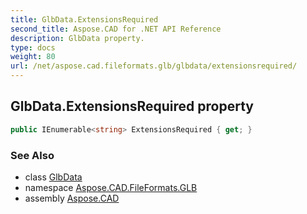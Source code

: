 ```yaml
---
title: GlbData.ExtensionsRequired
second_title: Aspose.CAD for .NET API Reference
description: GlbData property. 
type: docs
weight: 80
url: /net/aspose.cad.fileformats.glb/glbdata/extensionsrequired/
---
```

## GlbData.ExtensionsRequired property

```csharp
public IEnumerable<string> ExtensionsRequired { get; }
```

### See Also

* class [GlbData](../)
* namespace [Aspose.CAD.FileFormats.GLB](../../glbdata/)
* assembly [Aspose.CAD](../../../)


